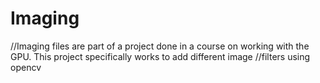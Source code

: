 # Imaging
//Imaging files are part of a project done in a course on working with the GPU. This project specifically works to add different image
//filters using opencv
